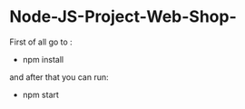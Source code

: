 # Node-JS-Project-Web-Shop-

First of all go to :
- npm install

and after that you can run:
- npm start

